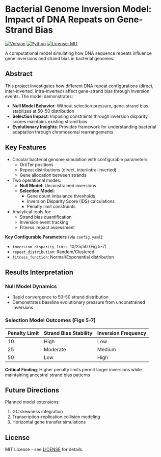 # Bacterial Genome Inversion Model: Impact of DNA Repeats on Gene-Strand Bias

[![Version](https://img.shields.io/badge/version-1.0.0-blue)](https://github.com/sayeraselvan/Data-science-minor-project)
[![Python](https://img.shields.io/badge/python-3.9%2B-blue)](https://www.python.org/)
[![License: MIT](https://img.shields.io/badge/License-MIT-yellow.svg)](https://github.com/sayeraselvan/Data-science-minor-project/blob/main/LICENSE.md)

A computational model simulating how DNA sequence repeats influence gene inversions and strand bias in bacterial genomes.

## Abstract
This project investigates how different DNA repeat configurations (direct, inter-inverted, intra-inverted) affect gene-strand bias through inversion events. The model demonstrates:
- **Null Model Behavior**: Without selection pressure, gene-strand bias stabilizes at 50-50 distribution
- **Selection Impact**: Imposing constraints through inversion disparity scores maintains existing strand bias
- **Evolutionary Insights**: Provides framework for understanding bacterial adaptation through chromosomal rearrangements 

## Key Features
- Circular bacterial genome simulation with configurable parameters:
  - Ori/Ter positions
  - Repeat distributions (direct, inter/intra-inverted)
  - Gene allocation between strands
- Two operational modes:
  - **Null Model**: Unconstrained inversions
  - **Selection Model**:
    - Gene count imbalance thresholds
    - Inversion Disparity Score (IDS) calculations
    - Penalty limit constraints
- Analytical tools for:
  - Strand bias quantification
  - Inversion event tracking
  - Fitness impact assessment



**Key Configurable Parameters** (via `config.yaml`):
- `inversion_disparity_limit`: 10/25/50 (Fig 5-7)
- `repeat_distribution`: Random/Clustered
- `fitness_function`: Normal/Exponential distribution

## Results Interpretation
### Null Model Dynamics 
- Rapid convergence to 50-50 strand distribution
- Demonstrates baseline evolutionary pressure from unconstrained inversions

### Selection Model Outcomes (Figs 5-7)
| Penalty Limit | Strand Bias Stability | Inversion Frequency |
|---------------|-----------------------|---------------------|
| 10            | High                  | Low                 |
| 25            | Moderate              | Medium              |
| 50            | Low                   | High                |

**Critical Finding**: Higher penalty limits permit larger inversions while maintaining ancestral strand bias patterns 

## Future Directions
Planned model extensions:
1. GC skewness integration
2. Transcription-replication collision modeling
3. Horizontal gene transfer simulations


## License
MIT License - see [LICENSE](https://github.com/sayeraselvan/Data-science-minor-project/blob/main/LICENSE.md) for details.

